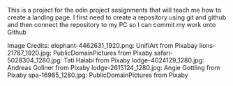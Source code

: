 This is a project for the odin project assignments that will teach me how to create a landing page. 
I first need to create a repository using git and github and then connect the repository to my PC so I can commit my work onto Github

Image Credits:
    elephant-4462631_1920.png: UnifiArt from Pixabay
    lions-21787_1920.jpg: PublicDomainPictures from Pixaby
    safari-5028304_1280.jpg: Tati Halabi from Pixaby
    lodge-4024129_1280.jpg: Andreas Gollner from Pixaby
    lodge-2615124_1280.jpg: Angie Gottling from Pixaby
    spa-16985_1280.jpg: PublicDomainPictures from Pixaby